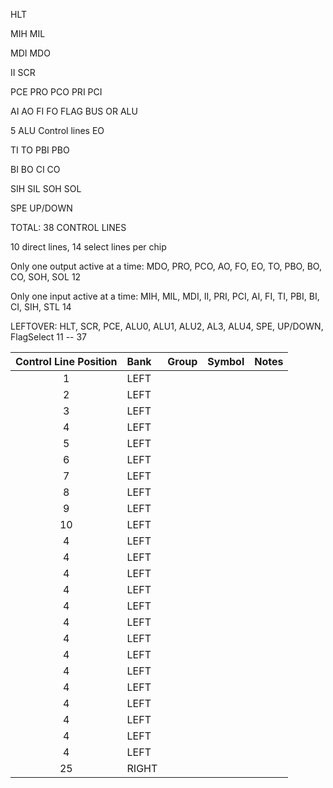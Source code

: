 HLT

MIH
MIL

MDI
MDO

II
SCR

PCE
PRO
PCO
PRI
PCI

AI
AO
FI
FO
FLAG BUS OR ALU

5 ALU Control lines
EO

TI
TO
PBI
PBO

BI
BO
CI
CO

SIH
SIL
SOH
SOL

SPE
UP/DOWN

TOTAL: 38 CONTROL LINES

10 direct lines, 14 select lines per chip


Only one output active at a time: MDO, PRO, PCO, AO, FO, EO, TO, PBO, BO, CO, SOH, SOL  		12

Only one input  active at a time: MIH, MIL, MDI, II, PRI, PCI, AI, FI, TI, PBI, BI, CI, SIH, STL	14

LEFTOVER: HLT, SCR, PCE, ALU0, ALU1, ALU2, AL3, ALU4, SPE, UP/DOWN, FlagSelect				11
													--
													37



| Control Line Position | Bank | Group | Symbol | Notes |
| :-: | :-- | :-- | :-: | :-- |
|1  | LEFT |  |  |  |
|2  | LEFT |  |  |  |
|3  | LEFT |  |  |  |
|4  | LEFT |  |  |  |
|5  | LEFT |  |  |  |
|6  | LEFT |  |  |  |
|7  | LEFT |  |  |  |
|8  | LEFT |  |  |  |
|9  | LEFT |  |  |  |
|10 | LEFT |  |  |  |
|4 | LEFT |  |  |  |
|4 | LEFT |  |  |  |
|4 | LEFT |  |  |  |
|4 | LEFT |  |  |  |
|4 | LEFT |  |  |  |
|4 | LEFT |  |  |  |
|4 | LEFT |  |  |  |
|4 | LEFT |  |  |  |
|4 | LEFT |  |  |  |
|4 | LEFT |  |  |  |
|4 | LEFT |  |  |  |
|4 | LEFT |  |  |  |
|4 | LEFT |  |  |  |
|4 | LEFT |  |  |  |
|25 | RIGHT |  |  |  |

